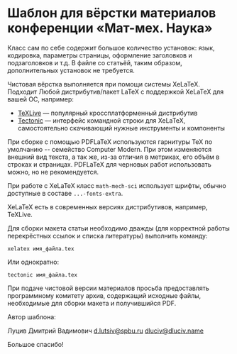 Шаблон для вёрстки материалов конференции «Мат-мех. Наука»
================================================

Класс  сам  по  себе  содержит  большое  количество  установок:  язык,
кодировка, параметры страницы, оформление заголовков и подзаголовков и
т.д. В  файле со статьёй,  таким образом, дополнительных  установок не
требуется.

Чистовая вёрстка выполняется при помощи системы XeLaTeX. Подходит
Любой дистрибутив/пакет LaTeX с поддержкой XeLaTeX для вашей ОС, например:

* [TeXLive](https://www.tug.org/texlive/) — популярный кроссплатформенный дистрибутив
* [Tectonic](https://tectonic-typesetting.github.io/) — интерфейс командной строки для XeLaTeX, самостоятельно скачивающий нужные инструменты и компоненты

При  сборке с помощью  PDFLaTeX используются гарнитуры  TeX по
умолчанию --  семейство Computer  Modern. При этом  изменяются внешний
вид текста, а так же, из-за отличия  в метриках, его объём в строках и
страницах.  PDFLaTeX  для черновых  работ  использовать  можно, но  не
рекомендуется.

При работе  с XeLaTeX  класс `math-mech-sci`  использует шрифты,
обычно доступные в составе `...-fonts-extra`.

XeLaTeX есть в современных версиях дистрибутивов, например, TeXLive.

Для  сборки макета  статьи  необходимо дважды  (для корректной  работы
перекрёстных ссылок и списка литературы) выполнить команду:

    xelatex имя_файла.tex

Или однократно:

    tectonic имя_файла.tex

При   подаче   чистовой   версии  материалов   просьба   предоставлять
программному  комитету архив,  содержащий исходные  файлы, необходимые
для сборки макета и получившийся PDF.

Автор шаблона:

Луцив Дмитрий Вадимович
d.lutsiv@spbu.ru
dluciv@dluciv.name

Большое спасибо!
